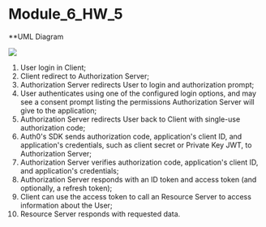 # Module_6_HW_5

**UML Diagram 

<img src="D:\Projects\Module_6_HW_5\UML oAuth 2.0.png"/>

1. User login in Client;
2. Client redirect to Authorization Server;
3. Authorization Server redirects User to login and authorization prompt;
4. User authenticates using one of the configured login options, and may see a consent prompt listing the permissions Authorization Server will give to the application;
5. Authorization Server redirects User back to Client with single-use authorization code;
6. Auth0's SDK sends authorization code, application's client ID, and application's credentials, such as client secret or Private Key JWT, to Authorization Server;
7. Authorization Server verifies authorization code, application's client ID, and application's credentials;
8. Authorization Server responds with an ID token and access token (and optionally, a refresh token);
9. Client can use the access token to call an Resource Server to access information about the User;
10. Resource Server responds with requested data.